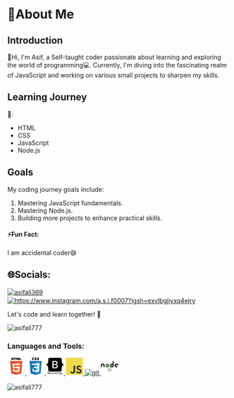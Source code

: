 # 💫About Me

## Introduction
👋Hi, I'm Asif, a Self-taught coder passionate about learning and exploring the world of programming💻. 
Currently, I'm diving into the fascinating realm of JavaScript and working on various small projects to sharpen my skills.

## Learning Journey
🌱:

- HTML
- CSS
- JavaScript
- Node.js 

## Goals
My coding journey goals include:

1. Mastering JavaScript fundamentals.
2. Mastering Node.js.
3. Building more projects to enhance practical skills.


<h4 align="left">⚡Fun Fact:</h4>
I am accidental coder😅

## 🌐Socials:
<p align="left">
<a href="https://twitter.com/asifali369" target="blank"><img align="center" src="https://raw.githubusercontent.com/rahuldkjain/github-profile-readme-generator/master/src/images/icons/Social/twitter.svg" alt="asifali369" height="30" width="40" /></a>
<a href="https://instagram.com/https://www.instagram.com/a.s.i.f0007?igsh=exvlbgjiyxq4ejry" target="blank"><img align="center" src="https://raw.githubusercontent.com/rahuldkjain/github-profile-readme-generator/master/src/images/icons/Social/instagram.svg" alt="https://www.instagram.com/a.s.i.f0007?igsh=exvlbgjiyxq4ejry" height="30" width="40" /></a>
</p>

Let's code and learn together! 🚀

<p align="left"> <img src="https://komarev.com/ghpvc/?username=asifali777&label=Profile%20views&color=0e75b6&style=flat" alt="asifali777" /> </p>

<h3 align="left">Languages and Tools:</h3>
<p align="left">
 <a href="https://www.w3.org/html/" target="_blank" rel="noreferrer"> <img src="https://raw.githubusercontent.com/devicons/devicon/master/icons/html5/html5-original-wordmark.svg" alt="html5" width="40" height="40"/> </a> 
 <a href="https://www.w3schools.com/css/" target="_blank" rel="noreferrer"> <img src="https://raw.githubusercontent.com/devicons/devicon/master/icons/css3/css3-original-wordmark.svg" alt="css3" width="40" height="40"/> </a> 
 <a href="https://getbootstrap.com" target="_blank" rel="noreferrer"> <img src="https://raw.githubusercontent.com/devicons/devicon/master/icons/bootstrap/bootstrap-plain-wordmark.svg" alt="bootstrap" width="40" height="40"/> </a>
 <a href="https://developer.mozilla.org/en-US/docs/Web/JavaScript" target="_blank" rel="noreferrer"> <img src="https://raw.githubusercontent.com/devicons/devicon/master/icons/javascript/javascript-original.svg" alt="javascript" width="40" height="40"/> </a> 
 <a href="https://git-scm.com/" target="_blank" rel="noreferrer"> <img src="https://www.vectorlogo.zone/logos/git-scm/git-scm-icon.svg" alt="git" width="40" height="40"/> </a> 
 <a href="https://nodejs.org" target="_blank" rel="noreferrer"> <img src="https://raw.githubusercontent.com/devicons/devicon/master/icons/nodejs/nodejs-original-wordmark.svg" alt="nodejs" width="40" height="40"/> 
 </a> </p>

 <p><img align="center" src="https://github-readme-stats.vercel.app/api/top-langs?username=asifali777&show_icons=true&locale=en&layout=compact" alt="asifali777" /></p>

<!---
asifali777/asifali777 is a ✨ special ✨ repository because its `README.md` (this file) appears on your GitHub profile.
You can click the Preview link to take a look at your changes.
--->

